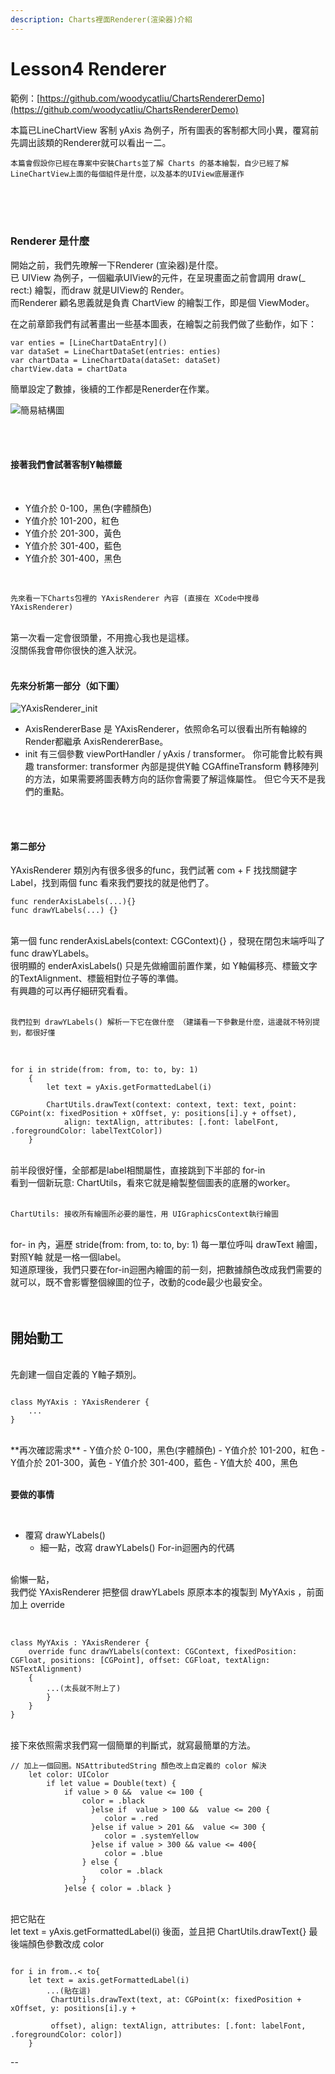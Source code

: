 ```yaml
---
description: Charts裡面Renderer(渲染器)介紹
---
```


# Lesson4 Renderer

範例：[https://github.com/woodycatliu/ChartsRendererDemo](https://github.com/woodycatliu/ChartsRendererDemo)

本篇已LineChartView 客制 yAxis 為例子，所有圖表的客制都大同小異，覆寫前先調出該類的Renderer就可以看出ㄧ二。

`本篇會假設你已經在專案中安裝Charts並了解 Charts 的基本繪製，自少已經了解 LineChartView上面的每個組件是什麼，以及基本的UIView底層運作`

<br>
<br>
<br>

### Renderer 是什麼

開始之前，我們先暸解一下Renderer (宣染器)是什麼。<br>
已 UIView 為例子，一個繼承UIView的元件，在呈現畫面之前會調用 draw(_ rect:) 繪製，而draw 就是UIView的 Render。<br>
而Renderer 顧名思義就是負責 ChartView 的繪製工作，即是個 ViewModer。

在之前章節我們有試著畫出一些基本圖表，在繪製之前我們做了些動作，如下：
<pre><code>var enties = [LineChartDataEntry]()
var dataSet = LineChartDataSet(entries: enties)
var chartData = LineChartData(dataSet: dataSet)
chartView.data = chartData
</code></pre>

簡單設定了數據，後續的工作都是Renerder在作業。

![簡易結構圖](../.gitbook/assets/20201215-Renderer-structure-diagram.png)

<br>
<br>

#### 接著我們會試著客制Y軸標籤
<br>

- Y值介於 0-100，黑色(字體顏色)
- Y值介於 101-200，紅色
- Y值介於 201-300，黃色
- Y值介於 301-400，藍色
- Y值介於 301-400，黑色
<br>

`先來看一下Charts包裡的 YAxisRenderer 內容 (直接在 XCode中搜尋 YAxisRenderer) `

<br>
第一次看一定會很頭暈，不用擔心我也是這樣。<br>
沒關係我會帶你很快的進入狀況。<br>


<br>

#### 先來分析第一部分（如下圖）
![YAxisRenderer_init](../.gitbook/assets/20201215-yAxisRenderer-class-init.png)

- AxisRendererBase 是 YAxisRenderer，依照命名可以很看出所有軸線的Render都繼承 AxisRendererBase。
- init 有三個參數 viewPortHandler / yAxis / transformer。
你可能會比較有興趣 transformer: transformer 內部是提供Y軸 CGAffineTransform 轉移陣列的方法，如果需要將圖表轉方向的話你會需要了解這條屬性。
但它今天不是我們的重點。
<br>
<br>

#### 第二部分

YAxisRenderer 類別內有很多很多的func，我們試著 com + F 找找關鍵字 Label，找到兩個 func 看來我們要找的就是他們了。
<pre><code>func renderAxisLabels(...){}
func drawYLabels(...) {}
</code></pre>

<br>
第一個 func renderAxisLabels(context: CGContext){} ，發現在閉包末端呼叫了 func drawYLabels。<br>
很明顯的 enderAxisLabels() 只是先做繪圖前置作業，如 Y軸偏移亮、標籤文字的TextAlignment、標籤相對位子等的準備。<br>
有興趣的可以再仔細研究看看。<br>
<br>

`我們拉到 drawYLabels() 解析一下它在做什麼 （建議看一下參數是什麼，這邊就不特別提到，都很好懂`

<br>

<pre><code>for i in stride(from: from, to: to, by: 1)
    {
        let text = yAxis.getFormattedLabel(i)
            
        ChartUtils.drawText(context: context, text: text, point: CGPoint(x: fixedPosition + xOffset, y: positions[i].y + offset),
            align: textAlign, attributes: [.font: labelFont, .foregroundColor: labelTextColor])
    }
</code></pre>

<br>
前半段很好懂，全部都是label相關屬性，直接跳到下半部的 for-in<br>
看到一個新玩意: ChartUtils，看來它就是繪製整個圖表的底層的worker。<br>
<br>

`ChartUtils: 接收所有繪圖所必要的屬性，用 UIGraphicsContext執行繪圖`

<br>
for- in 內，遍歷 stride(from: from, to: to, by: 1) 每一單位呼叫 drawText 繪圖，對照Y軸 就是一格一個label。<br> 
知道原理後，我們只要在for-in迴圈內繪圖的前一刻，把數據顏色改成我們需要的就可以，既不會影響整個線圖的位子，改動的code最少也最安全。
<br>
<br>
<br>

## 開始動工

<br>
先創建一個自定義的 Y軸子類別。
<br>

<pre><code>
class MyYAxis : YAxisRenderer {
    ...
}
</code></pre>


<br>
**再次確認需求**
- Y值介於 0-100，黑色(字體顏色)
- Y值介於 101-200，紅色
- Y值介於 201-300，黃色
- Y值介於 301-400，藍色
- Y值大於 400，黑色
<br>
<br>

**要做的事情**

<br>

- 覆寫 drawYLabels()<br>
  * 細一點，改寫 drawYLabels() For-in迴圈內的代碼
<br>
偷懶一點，<br>
我們從 YAxisRenderer 把整個 drawYLabels 原原本本的複製到 MyYAxis ，前面加上 override
<br>
<br>
<pre><code>
class MyYAxis : YAxisRenderer {
    override func drawYLabels(context: CGContext, fixedPosition: CGFloat, positions: [CGPoint], offset: CGFloat, textAlign: NSTextAlignment)
    {
        ...(太長就不附上了)
        }
    }
}
</code></pre>

<br>
接下來依照需求我們寫一個簡單的判斷式，就寫最簡單的方法。

<pre><code>// 加上一個回圈。NSAttributedString 顏色改上自定義的 color 解決
    let color: UIColor
        if let value = Double(text) {
            if value > 0 &&  value <= 100 {
                color = .black
                  }else if  value > 100 &&  value <= 200 {
                     color = .red
                  }else if value > 201 &&  value <= 300 {
                     color = .systemYellow
                  }else if value > 300 && value <= 400{
                     color = .blue
                } else {
                    color = .black
                }
            }else { color = .black }
</code></pre>

<br>
把它貼在 <br>
let text = yAxis.getFormattedLabel(i) 後面，並且把 ChartUtils.drawText{} 最後端顏色參數改成 color
<pre><code> 
for i in from..< to{ 
    let text = axis.getFormattedLabel(i)
        ...(貼在這)
         ChartUtils.drawText(text, at: CGPoint(x: fixedPosition + xOffset, y: positions[i].y + <br>
         offset), align: textAlign, attributes: [.font: labelFont, .foregroundColor: color])
    }
</code></pre>



--